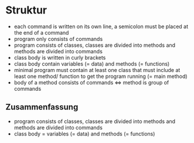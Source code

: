 # Struktur

- each command is written on its own line, a semicolon must be placed at the end of a command
- program only consists of commands
- program consists of classes, classes are divided into methods and methods are divided into commands
- class body is written in curly brackets
- class body contain variables (= data) and methods (= functions)
- minimal program must contain at least one class that must include at least one method/ function to get the program running (= main method)
- body of a method consists of commands <=> method is group of commands

## Zusammenfassung

- program consists of classes, classes are divided into methods and methods are divided into commands
- class body = variables (= data) and methods (= functions)
